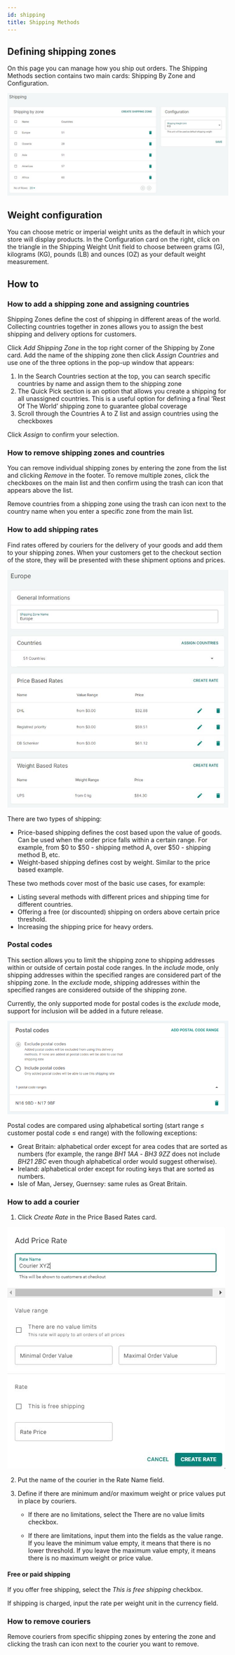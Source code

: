 ```yaml
---
id: shipping
title: Shipping Methods
---
```


## Defining shipping zones 

On this page you can manage how you ship out orders. The Shipping Methods section contains two main cards: Shipping By Zone and Configuration.

![Shipping zones](../screenshots/config-shipping-zone-list.jpeg)


## Weight configuration

You can choose metric or imperial weight units as the default in which your store will display products. In the Configuration card on the right, click on the triangle in the Shipping Weight Unit field to choose between grams (G), kilograms (KG), pounds (LB) and ounces (OZ) as your default weight measurement.

## How to

### How to add a shipping zone and assigning countries

Shipping Zones define the cost of shipping in different areas of the world. Collecting countries together in zones allows you to assign the best shipping and delivery options for customers.

Click _Add&nbsp;Shipping&nbsp;Zone_ in the top right corner of the Shipping by Zone card. Add the name of the shipping zone then click _Assign&nbsp;Countries_ and use one of the three options in the pop-up window that appears:

1. In the Search Countries section at the top, you can search specific countries by name and assign them to the shipping zone
2. The Quick Pick section is an option that allows you create a shipping for all unassigned countries. This is a useful option for defining a final ‘Rest Of The World’ shipping zone to guarantee global coverage 
3. Scroll through the Countries A to Z list and assign countries using the checkboxes

Click _Assign_ to confirm your selection.

### How to remove shipping zones and countries

You can remove individual shipping zones by entering the zone from the list and clicking _Remove_ in the footer. To remove multiple zones, click the checkboxes on the main list and then confirm using the trash can icon that appears above the list.

Remove countries from a shipping zone using the trash can icon next to the country name when you enter a specific zone from the main list.


### How to add shipping rates

Find rates offered by couriers for the delivery of your goods and add them to your shipping zones. When your customers get to the checkout section of the store, they will be presented with these shipment options and prices.

![Shipping options](../screenshots/config-shipping-zone-details.jpeg)

There are two types of shipping:

- Price-based shipping defines the cost based upon the value of goods. Can be used when the order price falls within a certain range. For example, from $0 to $50 - shipping method A, over $50 - shipping method B, etc.
- Weight-based shipping defines cost by weight. Similar to the price based example. 

These two methods cover most of the basic use cases, for example:

* Listing several methods with different prices and shipping time for different countries.
* Offering a free (or discounted) shipping on orders above certain price threshold.
* Increasing the shipping price for heavy orders.


### Postal codes

This section allows you to limit the shipping zone to shipping addresses within or outside of certain postal code ranges.
In the *include* mode, only shipping addresses within the specified ranges are considered part of the shipping zone. In the *exclude* mode, shipping addresses within the specified ranges are considered outside of the shipping zone.

Currently, the only supported mode for postal codes is the *exclude* mode, support for inclusion will be added in a future release.

![Shipping postal codes](../screenshots/postal-codes.png)

Postal codes are compared using alphabetical sorting (start range ≤ customer postal code ≤ end range) with the following exceptions:
- Great Britain: alphabetical order except for area codes that are sorted as numbers (for example, the range *BH1 1AA* - *BH3 9ZZ* does not include *BH21 2BC* even though alphabetical order would suggest otherwise).
- Ireland: alphabetical order except for routing keys that are sorted as numbers.
- Isle of Man, Jersey, Guernsey: same rules as Great Britain.


### How to add a courier

1. Click _Create&nbsp;Rate_ in the Price Based Rates card.

![Adding courier](../screenshots/config-shipping-zone-prices.jpeg)

2. Put the name of the courier in the Rate Name field.

3. Define if there are minimum and/or maximum weight or price values put in place by couriers. 

    * If there are no limitations, select the There are no value limits checkbox. 

    * If there are limitations, input them into the fields as the value range. If you leave the minimum value empty, it means that there is no lower threshold. If you leave the maximum value empty, it means there is no maximum weight or price value.


#### Free or paid shipping

If you offer free shipping, select the _This is free shipping_ checkbox. 

If shipping is charged, input the rate per weight unit in the currency field.


### How to remove couriers

Remove couriers from specific shipping zones by entering the zone and clicking the trash can icon next to the courier you want to remove. 
